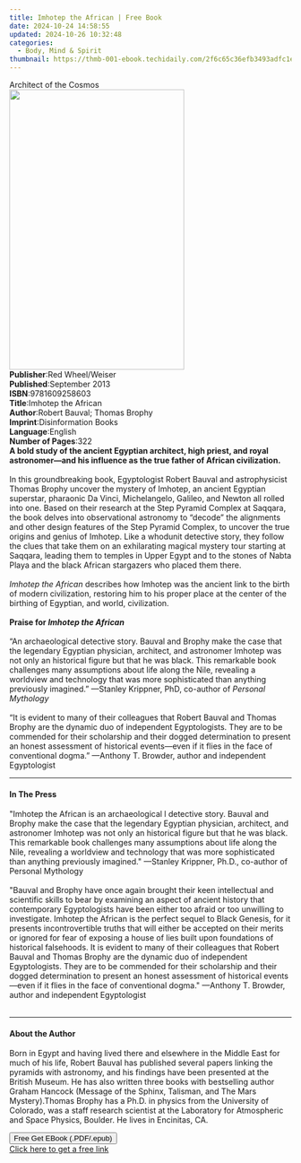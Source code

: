 ```yaml
---
title: Imhotep the African | Free Book
date: 2024-10-24 14:58:55
updated: 2024-10-26 10:32:48
categories:
  - Body, Mind & Spirit
thumbnail: https://thmb-001-ebook.techidaily.com/2f6c65c36efb3493adfc1e683490080cad3e0e95ef29c03a1cf0cb82c6a01d46.jpg
---
```

<main id="book-container">
  <div class="flex flex-col">
    <div class="book-brief flex-1 py-6 px-4 sm:p-6 md:py-10 md:px-8">
      <!-- brief-->
      <div class="book-brief-main">Architect of the Cosmos</div>
    </div>
    <div
      class="book-meta-info flex-1 grid gap-4 col-start-1 col-end-3 row-start-1 sm:mb-6 sm:grid-cols-4 lg:gap-6 lg:col-start-2 lg:row-end-6 lg:row-span-6 lg:mb-0"
    >
      <div
        class="book-meta-info-left place-content-center mt-4 p-4 text-sm leading-6 col-start-2 col-span-2 dark:text-slate-400"
      >
        <img
          class="w-full h-500 object-cover rounded-lg sm:h-255 sm:col-span-2 lg:col-span-full"
          src="https://img-001-ebook.techidaily.com/5dcb893dc51089a7afdeb16843c72abf63eb9deb398d7ed4965c00db2bac2fda.jpg"
          alt=""
          width="312"
          height="500"
        />
      </div>
      <div
        class="book-meta-info-right mt-2 col-start-1 row-start-2 col-span-3 self-center"
      >
        <!-- meta data  -->
        <div class="flex flex-col px-4 md:px-8">
          <div class="flex-1">
            <strong>Publisher</strong>:<span class="px-2"
              >Red Wheel/Weiser</span
            >
          </div>
          <div class="flex-1">
            <strong>Published</strong>:<span class="px-2">September 2013</span>
          </div>
          <div class="flex-1">
            <strong>ISBN</strong>:<span class="px-2">9781609258603</span>
          </div>
          <div class="flex-1">
            <strong>Title</strong>:<span class="px-2">Imhotep the African</span>
          </div>
          <div class="flex-1">
            <strong>Author</strong>:<span class="px-2"
              >Robert Bauval; Thomas Brophy</span
            >
          </div>
          <div class="flex-1">
            <strong>Imprint</strong>:<span class="px-2"
              >Disinformation Books</span
            >
          </div>
          <div class="flex-1">
            <strong>Language</strong>:<span class="px-2">English</span>
          </div>
          <div class="flex-1">
            <strong>Number of Pages</strong>:<span class="px-2">322</span>
          </div>
        </div>
      </div>
    </div>
    <div class="book-description flex-1 py-6 px-4 sm:p-6 md:py-10 md:px-8">
      <div class="book-description-main">
        <div accordion-content="" id="description">
          <b
            >A bold study of the ancient Egyptian architect, high priest, and
            royal astronomer—and his influence as the true father of African
            civilization.</b
          ><br /><br />In this groundbreaking book, Egyptologist Robert Bauval
          and astrophysicist Thomas Brophy uncover the mystery of Imhotep, an
          ancient Egyptian superstar, pharaonic Da Vinci, Michelangelo, Galileo,
          and Newton all rolled into one. Based on their research at the Step
          Pyramid Complex at Saqqara, the book delves into observational
          astronomy to “decode” the alignments and other design features of the
          Step Pyramid Complex, to uncover the true origins and genius of
          Imhotep. Like a whodunit detective story, they follow the clues that
          take them on an exhilarating magical mystery tour starting at Saqqara,
          leading them to temples in Upper Egypt and to the stones of Nabta
          Playa and the black African stargazers who placed them there.<br /><br /><i
            >Imhotep the African</i
          >
          describes how Imhotep was the ancient link to the birth of modern
          civilization, restoring him to his proper place at the center of the
          birthing of Egyptian, and world, civilization.<br /><br /><b
            >Praise for <i>Imhotep the African</i></b
          ><br /><br />“An archaeological detective story. Bauval and Brophy
          make the case that the legendary Egyptian physician, architect, and
          astronomer Imhotep was not only an historical figure but that he was
          black. This remarkable book challenges many assumptions about life
          along the Nile, revealing a worldview and technology that was more
          sophisticated than anything previously imagined.” —Stanley Krippner,
          PhD, co-author of <i>Personal Mythology</i><br /><br />“It is evident
          to many of their colleagues that Robert Bauval and Thomas Brophy are
          the dynamic duo of independent Egyptologists. They are to be commended
          for their scholarship and their dogged determination to present an
          honest assessment of historical events—even if it flies in the face of
          conventional dogma.” —Anthony T. Browder, author and independent
          Egyptologist
        </div>
        <div class="accordion-fader"></div>
      </div>
    </div>
    <div class="book-excerpts flex-1 py-6 px-4 sm:p-6 md:py-10 md:px-8">
      <!-- excerpts-->
      <div class="book-excerpts-main">
        <hr />
        <h4 class="placeholder placeholder-heading">
          <span>In The Press</span>
        </h4>
        <p>
          "Imhotep the African is an archaeological l detective story. Bauval
          and Brophy make the case that the legendary Egyptian physician,
          architect, and astronomer Imhotep was not only an historical figure
          but that he was black. This remarkable book challenges many
          assumptions about life along the Nile, revealing a worldview and
          technology that was more sophisticated than anything previously
          imagined." —Stanley Krippner, Ph.D., co-author of Personal
          Mythology<br /><br />"Bauval and Brophy have once again brought their
          keen intellectual and scientific skills to bear by examining an aspect
          of ancient history that contemporary Egyptologists have been either
          too afraid or too unwilling to investigate. Imhotep the African is the
          perfect sequel to Black Genesis, for it presents incontrovertible
          truths that will either be accepted on their merits or ignored for
          fear of exposing a house of lies built upon foundations of historical
          falsehoods. It is evident to many of their colleagues that Robert
          Bauval and Thomas Brophy are the dynamic duo of independent
          Egyptologists. They are to be commended for their scholarship and
          their dogged determination to present an honest assessment of
          historical events—even if it flies in the face of conventional dogma."
          —Anthony T. Browder, author and independent Egyptologist<br /><br />
        </p>
      </div>
    </div>
    <div class="book-about-author flex-1 py-6 px-4 sm:p-6 md:py-10 md:px-8">
      <!-- about author-->
      <div class="book-main-author-main">
        <hr />
        <h4 class="placeholder placeholder-heading">
          <span>About the Author</span>
        </h4>
        <p>
          Born in Egypt and having lived there and elsewhere in the Middle East
          for much of his life, Robert Bauval has published several papers
          linking the pyramids with astronomy, and his findings have been
          presented at the British Museum. He has also written three books with
          bestselling author Graham Hancock (Message of the Sphinx, Talisman,
          and The Mars Mystery).Thomas Brophy has a Ph.D. in physics from the
          University of Colorado, was a staff research scientist at the
          Laboratory for Atmospheric and Space Physics, Boulder. He lives in
          Encinitas, CA.
        </p>
      </div>
    </div>
    <div class="book-free-get flex-1 py-6 px-4 sm:p-6 md:py-10 md:px-8">
      <button
        id="btn-free-get"
        class="bg-blue-500 hover:bg-blue-700 text-white font-bold py-2 px-4 rounded"
      >
        Free Get EBook (.PDF/.epub)
      </button>
      <div id="countdown-display" class="px-2 text-lg mt-2"></div>
      <a
        id="free-link"
        class="hidden bg-blue-500 hover:bg-blue-700 text-white font-bold py-2 px-4 rounded"
        href="https://www.ebooks.com/en-us/book/210877217/imhotep-the-african/robert-bauval/"
        target="_blank"
        >Click here to get a free link</a
      >
    </div>
    <script>
      let countdownTime = 0;
      let countdownInterval = null;
      document
        .getElementById('btn-free-get')
        .addEventListener('click', startCountdown);
      function startCountdown() {
        countdownTime = new Date().getTime() + 60000 * 3;
        countdownInterval = setInterval(updateCountdown, 1000);
        document.getElementById('btn-free-get').disabled = true;
        document
          .getElementById('btn-free-get')
          .classList.add('bg-gray-500', 'cursor-not-allowed');
      }
      function updateCountdown() {
        let currentTime = new Date().getTime();
        let timeLeft = countdownTime - currentTime;
        let secondsLeft = Math.floor(timeLeft / 1000);
        document.getElementById('countdown-display').innerHTML =
          `Remaining time: ${secondsLeft} seconds.`;
        if (secondsLeft <= 0) {
          clearInterval(countdownInterval);
          document.getElementById('btn-free-get').classList.add('hidden');
          document.getElementById('free-link').classList.remove('hidden');
          document.getElementById('countdown-display').innerHTML = '';
        }
      }
    </script>
  </div>
</main>
